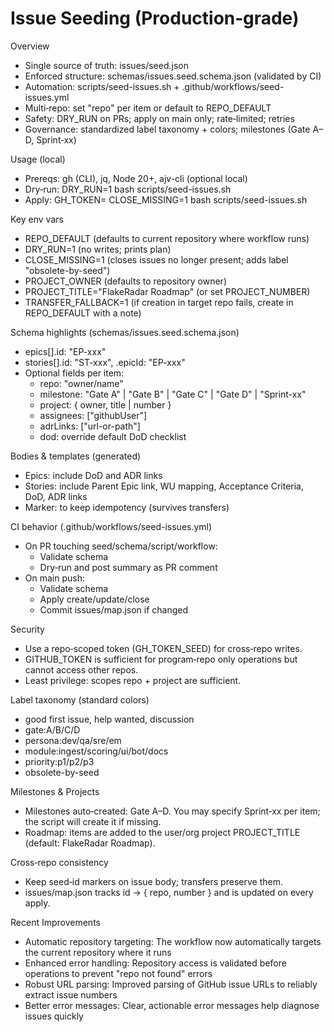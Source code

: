 # Issue Seeding (Production‑grade)

Overview
- Single source of truth: issues/seed.json
- Enforced structure: schemas/issues.seed.schema.json (validated by CI)
- Automation: scripts/seed-issues.sh + .github/workflows/seed-issues.yml
- Multi‑repo: set "repo" per item or default to REPO_DEFAULT
- Safety: DRY_RUN on PRs; apply on main only; rate‑limited; retries
- Governance: standardized label taxonomy + colors; milestones (Gate A–D, Sprint‑xx)

Usage (local)
- Prereqs: gh (CLI), jq, Node 20+, ajv-cli (optional local)
- Dry‑run:
  DRY_RUN=1 bash scripts/seed-issues.sh
- Apply:
  GH_TOKEN=<repo-scoped token> CLOSE_MISSING=1 bash scripts/seed-issues.sh

Key env vars
- REPO_DEFAULT (defaults to current repository where workflow runs)
- DRY_RUN=1 (no writes; prints plan)
- CLOSE_MISSING=1 (closes issues no longer present; adds label "obsolete-by-seed")
- PROJECT_OWNER (defaults to repository owner)
- PROJECT_TITLE="FlakeRadar Roadmap" (or set PROJECT_NUMBER)
- TRANSFER_FALLBACK=1 (if creation in target repo fails, create in REPO_DEFAULT with a note)

Schema highlights (schemas/issues.seed.schema.json)
- epics[].id: "EP-xxx"
- stories[].id: "ST-xxx", .epicId: "EP-xxx"
- Optional fields per item:
  - repo: "owner/name"
  - milestone: "Gate A" | "Gate B" | "Gate C" | "Gate D" | "Sprint-xx"
  - project: { owner, title | number }
  - assignees: ["githubUser"]
  - adrLinks: ["url-or-path"]
  - dod: override default DoD checklist

Bodies & templates (generated)
- Epics: include DoD and ADR links
- Stories: include Parent Epic link, WU mapping, Acceptance Criteria, DoD, ADR links
- Marker: <!-- seed-id: EP-001 --> to keep idempotency (survives transfers)

CI behavior (.github/workflows/seed-issues.yml)
- On PR touching seed/schema/script/workflow:
  - Validate schema
  - Dry‑run and post summary as PR comment
- On main push:
  - Validate schema
  - Apply create/update/close
  - Commit issues/map.json if changed

Security
- Use a repo‑scoped token (GH_TOKEN_SEED) for cross‑repo writes.
- GITHUB_TOKEN is sufficient for program‑repo only operations but cannot access other repos.
- Least privilege: scopes repo + project are sufficient.

Label taxonomy (standard colors)
- good first issue, help wanted, discussion
- gate:A/B/C/D
- persona:dev/qa/sre/em
- module:ingest/scoring/ui/bot/docs
- priority:p1/p2/p3
- obsolete-by-seed

Milestones & Projects
- Milestones auto‑created: Gate A–D. You may specify Sprint‑xx per item; the script will create it if missing.
- Roadmap: items are added to the user/org project PROJECT_TITLE (default: FlakeRadar Roadmap).

Cross‑repo consistency
- Keep seed‑id markers on issue body; transfers preserve them.
- issues/map.json tracks id → { repo, number } and is updated on every apply.

Recent Improvements
- Automatic repository targeting: The workflow now automatically targets the current repository where it runs
- Enhanced error handling: Repository access is validated before operations to prevent "repo not found" errors
- Robust URL parsing: Improved parsing of GitHub issue URLs to reliably extract issue numbers
- Better error messages: Clear, actionable error messages help diagnose issues quickly